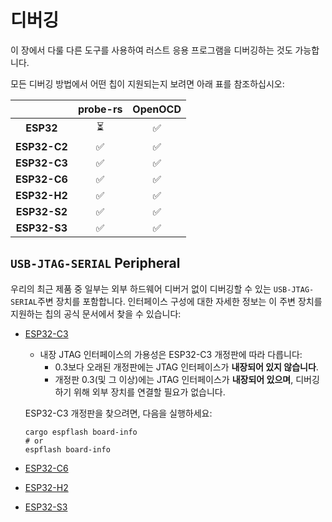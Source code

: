 # 디버깅

이 장에서 다룰 다른 도구를 사용하여 러스트 응용 프로그램을 디버깅하는 것도 가능합니다.

모든 디버깅 방법에서 어떤 칩이 지원되는지 보려면 아래 표를 참조하십시오:

|              | **probe-rs** | **OpenOCD** |
| :----------: | :----------: | :---------: |
|  **ESP32**   |      ⏳       |      ✅      |
| **ESP32-C2** |      ✅       |      ✅      |
| **ESP32-C3** |      ✅       |      ✅      |
| **ESP32-C6** |      ✅       |      ✅      |
| **ESP32-H2** |      ✅       |      ✅      |
| **ESP32-S2** |      ✅       |      ✅      |
| **ESP32-S3** |      ✅       |      ✅      |

## `USB-JTAG-SERIAL` Peripheral

우리의 최근 제품 중 일부는 외부 하드웨어 디버거 없이 디버깅할 수 있는  `USB-JTAG-SERIAL`주변 장치를 포함합니다. 인터페이스 구성에 대한 자세한 정보는 이 주변 장치를 지원하는 칩의 공식 문서에서 찾을 수 있습니다:

- [ESP32-C3][esp32c3-docs]

    - 내장 JTAG 인터페이스의 가용성은 ESP32-C3 개정판에 따라 다릅니다:
      - 0.3보다 오래된 개정판에는 JTAG 인터페이스가 **내장되어 있지 않습니다**.
      - 개정판 0.3(및 그 이상)에는 JTAG 인터페이스가 **내장되어 있으며**, 디버깅하기 위해 외부 장치를 연결할 필요가 없습니다.


    ESP32-C3 개정판을 찾으려면, 다음을 실행하세요:
    ```shell
    cargo espflash board-info
    # or
    espflash board-info
    ```
- [ESP32-C6][esp32c6-docs]
- [ESP32-H2][esp32h2-docs]
- [ESP32-S3][esp32s3-docs]

[esp32c3-docs]: https://docs.espressif.com/projects/esp-idf/en/latest/esp32c3/api-guides/jtag-debugging/configure-builtin-jtag.html
[esp32c6-docs]: https://docs.espressif.com/projects/esp-idf/en/latest/esp32c6/api-guides/jtag-debugging/configure-builtin-jtag.html
[esp32h2-docs]: https://docs.espressif.com/projects/esp-idf/en/latest/esp32h2/api-guides/jtag-debugging/configure-builtin-jtag.html
[esp32s3-docs]: https://docs.espressif.com/projects/esp-idf/en/latest/esp32s3/api-guides/jtag-debugging/configure-builtin-jtag.html

